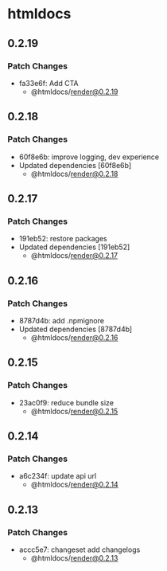 # htmldocs

## 0.2.19

### Patch Changes

- fa33e6f: Add CTA
  - @htmldocs/render@0.2.19

## 0.2.18

### Patch Changes

- 60f8e6b: improve logging, dev experience
- Updated dependencies [60f8e6b]
  - @htmldocs/render@0.2.18

## 0.2.17

### Patch Changes

- 191eb52: restore packages
- Updated dependencies [191eb52]
  - @htmldocs/render@0.2.17

## 0.2.16

### Patch Changes

- 8787d4b: add .npmignore
- Updated dependencies [8787d4b]
  - @htmldocs/render@0.2.16

## 0.2.15

### Patch Changes

- 23ac0f9: reduce bundle size
  - @htmldocs/render@0.2.15

## 0.2.14

### Patch Changes

- a6c234f: update api url
  - @htmldocs/render@0.2.14

## 0.2.13

### Patch Changes

- accc5e7: changeset add changelogs
  - @htmldocs/render@0.2.13
